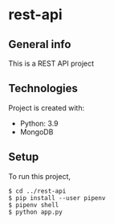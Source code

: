 # rest-api


## General info
This is a REST API project
	
## Technologies
Project is created with:
* Python: 3.9
* MongoDB
	
## Setup
To run this project,

```
$ cd ../rest-api
$ pip install --user pipenv
$ pipenv shell
$ python app.py
```
